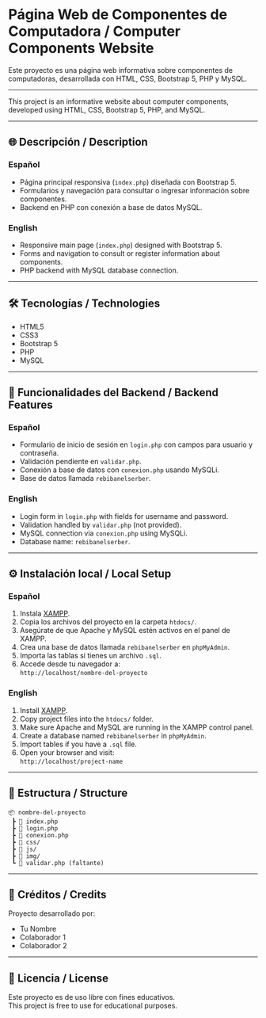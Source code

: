 # Página Web de Componentes de Computadora / Computer Components Website

Este proyecto es una página web informativa sobre componentes de computadoras, desarrollada con HTML, CSS, Bootstrap 5, PHP y MySQL.

---

This project is an informative website about computer components, developed using HTML, CSS, Bootstrap 5, PHP, and MySQL.

---

## 🌐 Descripción / Description

### Español
- Página principal responsiva (`index.php`) diseñada con Bootstrap 5.
- Formularios y navegación para consultar o ingresar información sobre componentes.
- Backend en PHP con conexión a base de datos MySQL.

### English
- Responsive main page (`index.php`) designed with Bootstrap 5.
- Forms and navigation to consult or register information about components.
- PHP backend with MySQL database connection.

---

## 🛠️ Tecnologías / Technologies

- HTML5  
- CSS3  
- Bootstrap 5  
- PHP  
- MySQL  

---

## 🔐 Funcionalidades del Backend / Backend Features

### Español
- Formulario de inicio de sesión en `login.php` con campos para usuario y contraseña.
- Validación pendiente en `validar.php`.
- Conexión a base de datos con `conexion.php` usando MySQLi.
- Base de datos llamada `rebibanelserber`.

### English
- Login form in `login.php` with fields for username and password.
- Validation handled by `validar.php` (not provided).
- MySQL connection via `conexion.php` using MySQLi.
- Database name: `rebibanelserber`.

---

## ⚙️ Instalación local / Local Setup

### Español
1. Instala [XAMPP](https://www.apachefriends.org/index.html).
2. Copia los archivos del proyecto en la carpeta `htdocs/`.
3. Asegúrate de que Apache y MySQL estén activos en el panel de XAMPP.
4. Crea una base de datos llamada `rebibanelserber` en `phpMyAdmin`.
5. Importa las tablas si tienes un archivo `.sql`.
6. Accede desde tu navegador a:  
   `http://localhost/nombre-del-proyecto`

### English
1. Install [XAMPP](https://www.apachefriends.org/index.html).
2. Copy project files into the `htdocs/` folder.
3. Make sure Apache and MySQL are running in the XAMPP control panel.
4. Create a database named `rebibanelserber` in `phpMyAdmin`.
5. Import tables if you have a `.sql` file.
6. Open your browser and visit:  
   `http://localhost/project-name`

---

## 📁 Estructura / Structure

```
📦 nombre-del-proyecto
 ┣ 📄 index.php
 ┣ 📄 login.php
 ┣ 📄 conexion.php
 ┣ 📁 css/
 ┣ 📁 js/
 ┣ 📁 img/
 ┗ 📄 validar.php (faltante)
```

---

## 👥 Créditos / Credits

Proyecto desarrollado por:

- Tu Nombre
- Colaborador 1
- Colaborador 2

---

## 📄 Licencia / License

Este proyecto es de uso libre con fines educativos.  
This project is free to use for educational purposes.
